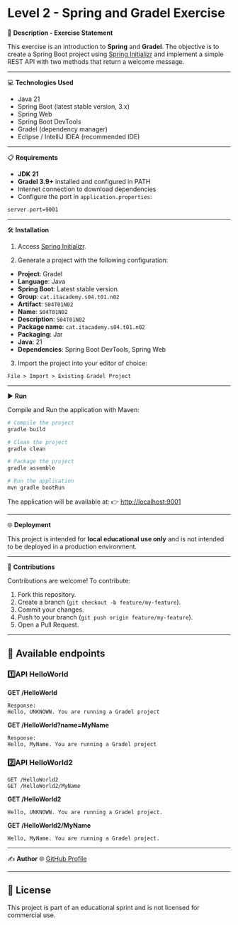 # Level 2 - Spring and Gradel Exercise

📄 **Description - Exercise Statement**

This exercise is an introduction to **Spring** and **Gradel**.
The objective is to create a Spring Boot project using [Spring Initializr](https://start.spring.io/) and implement a simple REST API with two methods that return a welcome message.

---

💻 **Technologies Used**

- Java 21
- Spring Boot (latest stable version, 3.x)
- Spring Web
- Spring Boot DevTools
- Gradel (dependency manager)
- Eclipse / IntelliJ IDEA (recommended IDE)

---

📋 **Requirements**

- **JDK 21**
- **Gradel 3.9+** installed and configured in PATH
- Internet connection to download dependencies
- Configure the port in `application.properties`:
```properties
server.port=9001
```

---

🛠️ **Installation**

1. Access [Spring Initializr](https://start.spring.io/).

2. Generate a project with the following configuration:
- **Project**: Gradel
- **Language**: Java
- **Spring Boot**: Latest stable version
- **Group**: `cat.itacademy.s04.t01.n02`
- **Artifact**: `S04T01N02`
- **Name**: `S04T01N02`
- **Description**: `S04T01N02`
- **Package name**: `cat.itacademy.s04.t01.n02`
- **Packaging**: Jar
- **Java**: 21
- **Dependencies**: Spring Boot DevTools, Spring Web

3. Import the project into your editor of choice:

`File > Import > Existing Gradel Project`

---

▶️ **Run**

Compile and Run the application with Maven:

```bash
# Compile the project
gradle build

# Clean the project
gradle clean

# Package the project
gradle assemble

# Run the application
mvn gradle bootRun
```

The application will be available at:
👉 [http://localhost:9001](http://localhost:9001)

---

🌐 **Deployment**

This project is intended for **local educational use only** and is not intended to be deployed in a production environment.

---

🤝 **Contributions**

Contributions are welcome! To contribute:

1. Fork this repository.
2. Create a branch (`git checkout -b feature/my-feature`).
3. Commit your changes.
4. Push to your branch (`git push origin feature/my-feature`).
5. Open a Pull Request.

---

## 📡 **Available endpoints**

### 1️⃣API HelloWorld

**GET /HelloWorld**
````
Response:
Hello, UNKNOWN. You are running a Gradel project
````

**GET /HelloWorld?name=MyName**
```
Response:
Hello, MyName. You are running a Gradel project
```

### 2️⃣API HelloWorld2
```http
GET /HelloWorld2
GET /HelloWorld2/MyName
```

**GET /HelloWorld2**
```
Hello, UNKNOWN. You are running a Gradel project.
```
**GET /HelloWorld2/MyName**
```
Hello, MyName. You are running a Gradel project.
```

---

✍️ **Author**
🌐 [GitHub Profile](https://github.com/luriguso)

---

## 📝 License

This project is part of an educational sprint and is not licensed for commercial use.
